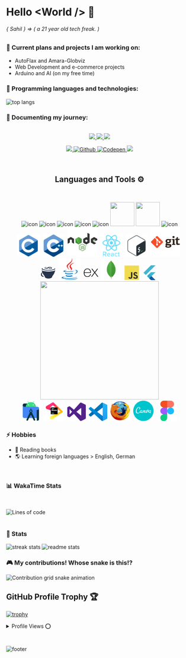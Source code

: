 

<h1> Hello  &lt;World /&gt; 🚀 </h1>

<h6>{ Sahil } => ( a 21 year old tech freak. )</h6>

### 🌱 Current plans and projects I am working on:
- AutoFlax and Amara-Globviz
- Web Development and e-commerce projects 
- Arduino and AI (on my free time)

### 🔭 Programming languages and technologies:
<img width=325 align="center" src="https://github-readme-stats-salesp07.vercel.app/api/top-langs/?username=Professor-codes&hide=HTML&langs_count=8&layout=compact&theme=midnight-purple&border_radius=10&size_weight=0.5&count_weight=0.5&exclude_repo=github-readme-stats" alt="top langs" />


### 🦾 Documenting my journey:
<br>
<div align="center"> 
  <a href="mailto:sahiillx02@gmail.com">
    <img src="https://img.shields.io/badge/Gmail-333333?style=for-the-badge&logo=gmail&logoColor=aqua" />
  </a>
  <a href="https://www.linkedin.com/in/sahil-sumesara-6a06b1294/" target="_blank">
    <img src="https://img.shields.io/badge/LinkedIn-0077B5?style=for-the-badge&logo=linkedin&logoColor=FC6736&color=1F2544" target="_blank" />
  </a>
  <a href="/" target="_blank">
     <img src="https://img.shields.io/badge/Portfolio-FF5722?style=for-the-badge&logo=todoist&logoColor=6D9886&color=393E46" target="_blank" />
  </a>
</div>

<p align ="center">
  <a href="https://wa.me/6355658206" role="whatsapp">
  	<img src="https://img.shields.io/badge/-WhatsApp-14a800?style=for-the-badge&logo=whatsapp&logoColor=E5D283&color=213555" />
  </a>
  <a href="https://github.com/Professor-codes/" target="_blank">
    	<img alt="Github" src="https://img.shields.io/badge/GitHub-%2312100E.svg?&style=for-the-badge&logo=Github&logoColor=purple&color=F5F5F5" />
  </a>
  <a href="https://codepen.io/Professor-codes/" target="_blank">
	<img alt="Codepen" src="https://img.shields.io/badge/codepen-%23000000.svg?&style=for-the-badge&logo=codepen&logoColor=F0ECE5&color=31304D" />
  </a>
  <a href="https://twitter.com/Professor_cods" role="twitter">
  	<img src="https://img.shields.io/badge/-twitter-14a800?style=for-the-badge&logo=twitter&logoColor=31304D&color=B6BBC4" />
  </a>
</p>

<br><h2 align="center"> Languages and Tools ⚙️ </h2><br>   

<div align="center">
    <span align="center" width="96">
        <img src="https://techstack-generator.vercel.app/cpp-icon.svg" alt="icon" width="65" height="65" />
    </span>
    <span align="center" width="96">
        <img src="https://techstack-generator.vercel.app/ts-icon.svg" alt="icon" width="65" height="65" />
    </span>
    <span align="center" width="96">
        <img src="https://techstack-generator.vercel.app/java-icon.svg" alt="icon" width="65" height="65" />
    </span>
    <span align="center" width="96">
        <img src="https://techstack-generator.vercel.app/js-icon.svg" alt="icon" width="65" height="65" />
    </span>
    <span align="center" width="96">
        <img src="https://techstack-generator.vercel.app/mysql-icon.svg" alt="icon" width="65" height="65" />
    </span>
    <span align="center" width="96">
        <img src="https://techstack-generator.vercel.app/react-icon.svg" width="65" height="65" />
    </span>
    <span align="center" width="96">
        <img src="https://techstack-generator.vercel.app/aws-icon.svg" width="65" height="65" />
    </span>
    <span align="center" width="96">
        <img src="https://techstack-generator.vercel.app/sass-icon.svg" alt="icon" width="50" height="50" />
    </span>
</div>

<div align="center">
	<img src="https://github.com/devicons/devicon/blob/master/icons/c/c-original.svg" title="C" alt="C" width="60" height="60"/>&nbsp;
	<img src="https://github.com/devicons/devicon/blob/master/icons/cplusplus/cplusplus-original.svg" title="CPP" alt="CPP" width="60" height="60"/>&nbsp;
	<img src="https://github.com/devicons/devicon/blob/master/icons/nodejs/nodejs-original-wordmark.svg" title="NodeJS" alt="NodeJS" width="80" height="80"/>&nbsp;
	<img src="https://github.com/devicons/devicon/blob/master/icons/react/react-original-wordmark.svg" title="React" alt="React" width="60" height="60"/>&nbsp;
	<img src="https://github.com/devicons/devicon/blob/master/icons/bash/bash-original.svg" title="Bash" alt="Bash" width="60" height="60"/>&nbsp;
	<img src="https://github.com/devicons/devicon/blob/master/icons/git/git-original-wordmark.svg" title="Git" **alt="Git" width="80" height="80"/>&nbsp;
</div>
<div align="center">
	<img src="https://github.com/devicons/devicon/blob/master/icons/coffeescript/coffeescript-original.svg" title="Coffeescript" **alt="Coffeescript" width="40" height="40"/>&nbsp;
  	<img src="https://github.com/devicons/devicon/blob/master/icons/java/java-original.svg" title="Java" **alt="Java" width="60" height="60"/>&nbsp;
	<img src="https://github.com/devicons/devicon/blob/master/icons/express/express-original.svg" title="Express" **alt="Express" width="40" height="40"/>&nbsp;
	<img src="https://github.com/devicons/devicon/blob/master/icons/mongodb/mongodb-original.svg" title="MongoDB" **alt="MongoDB" width="55" height="55"/>&nbsp;
	<img src="https://github.com/devicons/devicon/blob/master/icons/javascript/javascript-original.svg" title="JavaScript" **alt="JavaScript" width="40" height="40"/>&nbsp;
	<img src="https://github.com/devicons/devicon/blob/master/icons/flutter/flutter-original.svg" title="Flutter" **alt="Flutter" width="40" height="40"/>&nbsp;
</div> 

<div align="center">
	<img src="https://github.com/Professor-codes/Professor-codes/assets/126326997/d87d7020-cfe7-4006-bddd-d9402a453ce2" width="320" height="320">
	<div>
  		<img src="https://github.com/devicons/devicon/blob/master/icons/androidstudio/androidstudio-original.svg" title="AndroidStudio" **alt="AndroidStudio" width="55" height="55"/>&nbsp;
  		<img src="https://github.com/devicons/devicon/blob/master/icons/jetbrains/jetbrains-original.svg" title="Jetbrains" **alt="Jetbrains" width="55" height="55"/>&nbsp;
  		<img src="https://github.com/devicons/devicon/blob/master/icons/visualstudio/visualstudio-plain.svg" title="VisualStudio" **alt="VisualStudio" width="50" height="50"/>&nbsp;
  		<img src="https://github.com/devicons/devicon/blob/master/icons/vscode/vscode-original.svg" title="VsCode" **alt="VsCode" width="50" height="50"/>&nbsp;
  		<img src="https://github.com/devicons/devicon/blob/master/icons/firefox/firefox-original.svg" title="Firefox" **alt="Firefox" width="55" height="55"/>&nbsp;
  		<img src="https://github.com/devicons/devicon/blob/master/icons/canva/canva-original.svg" title="Canva" **alt="Canva" width="55" height="55"/>&nbsp;
		<img src="https://github.com/devicons/devicon/blob/master/icons/figma/figma-original.svg" title="Figma" **alt="Figma" width="55" height="55"/>&nbsp;
	</div>
</div>

### ⚡ Hobbies
- 📒 Reading books
- 🌎 Learning foreign languages > English, German
<br>

### 📊 WakaTime Stats
<br>

![Lines of code](https://img.shields.io/badge/From%20Hello%20World%20I%27ve%20Written-2.8%20million%20lines%20of%20code-purple)
<br><br>

### 📑 Stats
<img width=420 src="https://github-readme-streak-stats-salesp07.vercel.app/?user=Professor-codes&count_private=true&theme=midnight-purple&border_radius=10" alt="streak stats"/>

<img width=420 src="https://github-readme-stats-salesp07.vercel.app/api?username=Professor-codes&count_private=true&show_icons=true&theme=midnight-purple&rank_icon=github&border_radius=10" alt="readme stats" />

 
### 🎮 My contributions! Whose snake is this!? 
![Contribution grid snake animation](https://user-images.githubusercontent.com/126326997/229101655-58976baa-273d-4928-a112-fff501bcfcc2.svg)

## GitHub Profile Trophy 🏆

[![trophy](https://github-profile-trophy.vercel.app/?username=Professor-codes&row=1&margin-w=40)](https://github.com/ryo-ma/github-profile-trophy)
<br>

<details>
  <summary>Profile Views ⭕</summary>
  <br/>
  <img src="https://komarev.com/ghpvc/?username=Professor-codes&style=for-the-badge&color=blueviolet&label=PROFILE+VIEWS&style=for-the-badge&color=blueviolet">
</details>

#

![footer](https://user-images.githubusercontent.com/126326997/229107289-d726623a-cc0d-4145-a494-bdb44a6d3854.jpg) 








